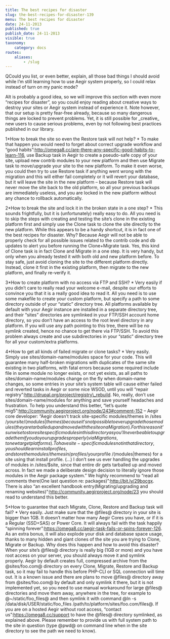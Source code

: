 ```yaml
---
title: The best recipes for disaster
slug: the-best-recipes-for-disaster-139
menu: The best recipes for disaster
date: 24-11-2013
published: true
publish_date: 24-11-2013
visible: true
taxonomy:
    category: docs
routes:
    aliases:
        - /slug
---
```


<a name="disaster-q"></a>

QCould you list, or even better, explain, all those bad things I should avoid while I’m still learning how to use Aegir system properly, so I could relax instead of turn on my panic mode?

<a name="disaster-a"></a>

AIt is probably a good idea, so we will improve this section with even more “recipes for disaster”, so you could enjoy reading about creative ways to destroy your sites or Aegir system instead of experience it. Note however, that our setup is pretty fear-free already, because so many dangerous things are locked to prevent problems. Yet, it is still possible for \_creative\_ new users to cause serious problems, even by not following best practices published in our library.

<a name="fail-a"></a>

1\*How to break the site so even the Restore task will not help? * To make that happen you would need to forget about correct upgrade workflow and “good habits”:http://omega8.cc/are-there-any-specific-good-habits-to-learn-116, use Backup task in Aegir to create a pseudo-safe copy of your site, upload new contrib modules to your new platform and then use Migrate task to move/upgrade your site to the new platform. To make it even worse, you could then try to use Restore task if anything went wrong with the migration and this will either fail completely or it will revert your database, but it will leave the site in the new platform – because Restore task will never move the site back to the old platform, so all your previous backups are immediately useless, and you are locked in the new platform without any chance to rollback automatically.

<a name="fail-b"></a>

2\*How to break the site and lock it in the broken state in a one step? * This sounds frightfully, but it is (unfortunately) really easy to do. All you need is to skip the steps with creating and testing the site’s clone in the existing platform first and simply use the Clone task to clone the site directly to the new platform. While this appears to be a handy shortcut, it is in fact one of the best recipes for disaster. Why? Because Aegir will not be able to properly check for all possible issues related to the contrib code and db updates to alert you before running the Clone+Migrate task. Yes, this kind of Clone task is in fact Clone and Migrate in a one step. It is very handy, but only when you already tested it with both old and new platform before. To stay safe, just avoid cloning the site to the different platform directly. Instead, clone it first in the existing platform, then migrate to the new platform, and finally re-verify it.

<a name="fail-c"></a>

3\*How to create platform with no access via FTP and SSH? * Very easily if you didn’t care to really read your welcome e-mail, despite our efforts to convince you that it is a really good idea to read it. All you need is to use some makefile to create your custom platform, but specify a path to some directory outside of your “static” directory tree. All platforms available by default with your Aegir instance are installed in a separate directory tree, and their “sites” directories are symlinked in your FTP/SSH account home directory, so you don’t have an access to the root level directory in any platform. If you will use any path pointing to this tree, there will be no symlink created, hence no chance to get there via FTP/SSH. To avoid this problem always create and use subdirectories in your “static” directory tree for all your custom/extra platforms.

<a name="fail-e"></a>

4\*How to get all kinds of failed migrate or clone tasks? * Very easily. Simply use sites/domain-name/modules space for your code. This will guarantee many half-broken migrations with duplicates of the same site existing in two platforms, with fatal errors because some required include file in some module no longer exists, or not yet exists, as all paths to sites/domain-name/modules change on the fly when domain-name changes, so some entries in your site’s system table will cause either failed and reverted tasks in Aegir or some nice WSOD, until you will “repair registry”:http://drupal.org/project/registry\_rebuild. No, really, don’t use sites/domain-name/modules for anything and save yourself headaches and frustration. To help you understand this better, “let’s quote mig5”:http://community.aegirproject.org/node/243#comment-152 – Aegir core developer: “Aegir doesn’t track site-specific modules/themes in /sites /$yoursite /(modules|themes) because it’s not possible to ever upgrade those modules (they are tarballed up and moved with the site on a Migration). For this reason it’s unwise to store site specific modules in this directory as you’ll never be able to upgrade them if you do your upgrades properly (via Migrations, to new target platforms). To have site-specific modules not in that directory, you should learn install profiles, and store the modules/themes in /profiles /$yourprofile /(modules|themes) for a site using that install profile. (…) I don’t see us ever handling the upgrades of modules in /sites/$site, since that entire dir gets tarballed up and moved across. In fact we made a deliberate design decision to literally ignore those modules in the Aegir package system.” We highly recommend to “read all comments there(One last question re: packages)”:http://bit.ly/29bocgx. There is also “an excellent handbook entry(Migrating/upgrading and renaming websites)”:http://community.aegirproject.org/node/23 you should read to understand this better.

<a name="fail-f"></a>

5\*How to guarantee that each Migrate, Clone, Restore and Backup task will fail? * Very easily. Just make sure that the @files@ directory in your site is bigger than 1GB. It doesn’t matter how many Aegir Cores you have, or if it is a Regular (SSD+SAS) or Power Core. It will always fail with the task happily “spinning forever”:https://omega8.cc/aegir-task-fails-or-spins-forever-126. As an extra bonus, it will also explode your disk and database space usage, thanks to many hidden and giant clones of the site you are trying to Clone, Migrate or Backup. Why does this happen and how to avoid this disaster? When your site’s @files@ directory is really big (1GB or more) and you have root access on your server, you should always move it and symlink properly. Aegir by default creates full, compressed archive from the @sites/foo.com@ directory on every Clone, Migrate, Restore and Backup task, so it may fail to handle this before PHP-CLI or SQL connection will time out. It is a known issue and there are plans to move @files@ directory away from @sites/foo.com@ by default and only symlink it there, but it is not implemented yet, so you need to use manual workaround for large @files@ directories and move them away, anywhere in the tree, for example to @~/static/foo\_files@ and then symlink it with command @ln -s /data/disk/USER/static/foo\_files /path/to/platform/sites/foo.com/files@. If you are on a hosted Aegir without root access, “contact us”:https://omega8.cc/support to have the @files@ directory symlinked, as explained above. Please remember to provide us with full system path to the site in question (type @pwd@ on command line when in the site directory to see the path we need to know).